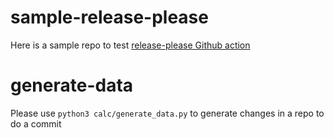 # sample-release-please
Here is a sample repo to test [release-please Github action](https://github.com/google-github-actions/release-please-action)

# generate-data
Please use `python3 calc/generate_data.py` to generate changes in a repo to do a commit
